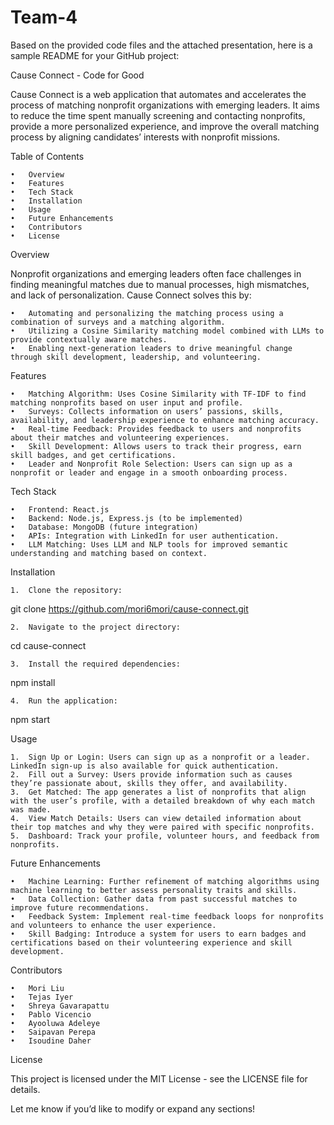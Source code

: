 # Team-4
Based on the provided code files and the attached presentation, here is a sample README for your GitHub project:

Cause Connect - Code for Good

Cause Connect is a web application that automates and accelerates the process of matching nonprofit organizations with emerging leaders. It aims to reduce the time spent manually screening and contacting nonprofits, provide a more personalized experience, and improve the overall matching process by aligning candidates’ interests with nonprofit missions.

Table of Contents

	•	Overview
	•	Features
	•	Tech Stack
	•	Installation
	•	Usage
	•	Future Enhancements
	•	Contributors
	•	License

Overview

Nonprofit organizations and emerging leaders often face challenges in finding meaningful matches due to manual processes, high mismatches, and lack of personalization. Cause Connect solves this by:

	•	Automating and personalizing the matching process using a combination of surveys and a matching algorithm.
	•	Utilizing a Cosine Similarity matching model combined with LLMs to provide contextually aware matches.
	•	Enabling next-generation leaders to drive meaningful change through skill development, leadership, and volunteering.

Features

	•	Matching Algorithm: Uses Cosine Similarity with TF-IDF to find matching nonprofits based on user input and profile.
	•	Surveys: Collects information on users’ passions, skills, availability, and leadership experience to enhance matching accuracy.
	•	Real-time Feedback: Provides feedback to users and nonprofits about their matches and volunteering experiences.
	•	Skill Development: Allows users to track their progress, earn skill badges, and get certifications.
	•	Leader and Nonprofit Role Selection: Users can sign up as a nonprofit or leader and engage in a smooth onboarding process.

Tech Stack

	•	Frontend: React.js
	•	Backend: Node.js, Express.js (to be implemented)
	•	Database: MongoDB (future integration)
	•	APIs: Integration with LinkedIn for user authentication.
	•	LLM Matching: Uses LLM and NLP tools for improved semantic understanding and matching based on context.

Installation

	1.	Clone the repository:

git clone https://github.com/mori6mori/cause-connect.git


	2.	Navigate to the project directory:

cd cause-connect


	3.	Install the required dependencies:

npm install


	4.	Run the application:

npm start



Usage

	1.	Sign Up or Login: Users can sign up as a nonprofit or a leader. LinkedIn sign-up is also available for quick authentication.
	2.	Fill out a Survey: Users provide information such as causes they’re passionate about, skills they offer, and availability.
	3.	Get Matched: The app generates a list of nonprofits that align with the user’s profile, with a detailed breakdown of why each match was made.
	4.	View Match Details: Users can view detailed information about their top matches and why they were paired with specific nonprofits.
	5.	Dashboard: Track your profile, volunteer hours, and feedback from nonprofits.

Future Enhancements

	•	Machine Learning: Further refinement of matching algorithms using machine learning to better assess personality traits and skills.
	•	Data Collection: Gather data from past successful matches to improve future recommendations.
	•	Feedback System: Implement real-time feedback loops for nonprofits and volunteers to enhance the user experience.
	•	Skill Badging: Introduce a system for users to earn badges and certifications based on their volunteering experience and skill development.

Contributors

	•	Mori Liu
	•	Tejas Iyer
	•	Shreya Gavarapattu
	•	Pablo Vicencio
	•	Ayooluwa Adeleye
	•	Saipavan Perepa
	•	Isoudine Daher

License

This project is licensed under the MIT License - see the LICENSE file for details.

Let me know if you’d like to modify or expand any sections!

